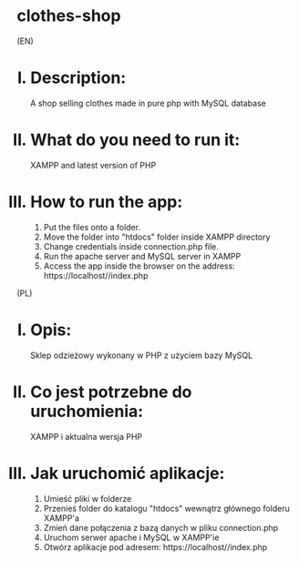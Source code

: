 # clothes-shop
(EN)
<ol type="I">
 <h1><li>
	  Description:</h1>
    A shop selling clothes made in pure php with MySQL database
  </li>
<h1><li>
What do you need to run it: </h1>
  XAMPP and latest version of PHP
 </li>
	<h1><li> How to run the app:</h1>
  <ol type="1">
		<li>Put the files onto a folder. </li>
    <li>Move the folder into "htdocs" folder inside XAMPP directory </li>
    <li>Change credentials inside connection.php file. </li>
		<li>Run the apache server and MySQL server in XAMPP</li>
    <li>Access the app inside the browser on the address: https://localhost/<app directory>/index.php </li>
		</li>
  </ol>
 </ol>
 (PL)
<ol type="I">
  <h1><li>
	  Opis: </h1>
    Sklep odzieżowy wykonany w PHP z użyciem bazy MySQL
  </li>
<h1><li>
 Co jest potrzebne do uruchomienia: </h1>
  XAMPP i aktualna wersja PHP
 </li>
<h1><li>Jak uruchomić aplikacje:</h1>
  <ol type="1">
		<li>Umieść pliki w folderze </li>
    <li>Przenieś folder do katalogu "htdocs" wewnątrz głównego folderu XAMPP'a </li>
    <li>Zmień dane połączenia z bazą danych w pliku connection.php </li>
		<li>Uruchom serwer apache i MySQL w XAMPP'ie</li>
    <li>Otwórz aplikacje pod adresem: https://localhost/<folder aplikacji>/index.php </li>
		</li>
  </ol>
 </ol>
